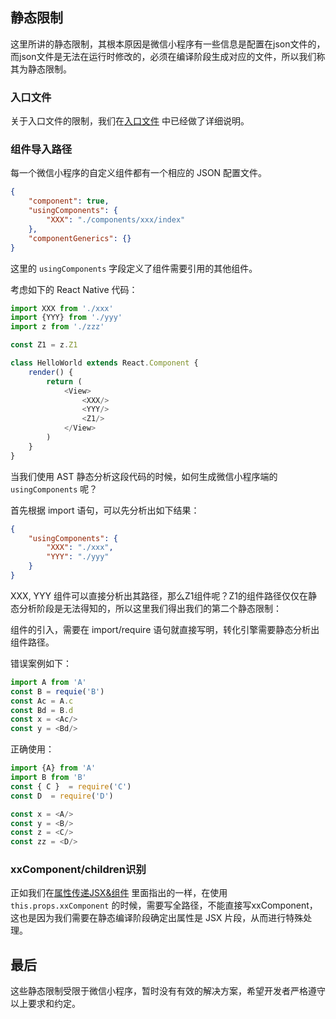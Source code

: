 ## 静态限制
这里所讲的静态限制，其根本原因是微信小程序有一些信息是配置在json文件的，而json文件是无法在运行时修改的，必须在编译阶段生成对应的文件，所以我们称其为静态限制。 

### 入口文件

关于入口文件的限制，我们在[入口文件](./入口文件.md) 中已经做了详细说明。 

### 组件导入路径

每一个微信小程序的自定义组件都有一个相应的 JSON 配置文件。

```json
{
	"component": true,
	"usingComponents": {
		"XXX": "./components/xxx/index"
	},
	"componentGenerics": {}
}
```
这里的 `usingComponents` 字段定义了组件需要引用的其他组件。 

考虑如下的 React Native 代码：

```javascript
import XXX from './xxx'
import {YYY} from './yyy'
import z from './zzz'

const Z1 = z.Z1

class HelloWorld extends React.Component {
    render() {
        return (
            <View>
                <XXX/>
                <YYY/>
                <Z1/>
            </View>
        )  
    }
}
```
当我们使用 AST 静态分析这段代码的时候，如何生成微信小程序端的 `usingComponents` 呢？

首先根据 import 语句，可以先分析出如下结果： 

```json
{
    "usingComponents": {
		"XXX": "./xxx",
		"YYY": "./yyy"
	}
}
```
XXX, YYY 组件可以直接分析出其路径，那么Z1组件呢？Z1的组件路径仅仅在静态分析阶段是无法得知的，所以这里我们得出我们的第二个静态限制：

组件的引入，需要在 import/require 语句就直接写明，转化引擎需要静态分析出组件路径。 

错误案例如下：

```javascript
import A from 'A'
const B = requie('B')
const Ac = A.c
const Bd = B.d
const x = <Ac/>
const y = <Bd/>
```

正确使用：
```javascript
import {A} from 'A'
import B from 'B'
const { C }  = require('C')
const D  = require('D')

const x = <A/>
const y = <B/>
const z = <C/>
const zz = <D/>
```

### xxComponent/children识别

正如我们在[属性传递JSX&组件](./属性传递JSX&组件.md) 里面指出的一样，在使用 `this.props.xxComponent` 的时候，需要写全路径，不能直接写xxComponent，这也是因为我们需要在静态编译阶段确定出属性是 JSX 片段，从而进行特殊处理。 

## 最后

这些静态限制受限于微信小程序，暂时没有有效的解决方案，希望开发者严格遵守以上要求和约定。